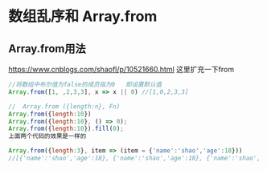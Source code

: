 # 数组乱序和 Array.from

## Array.from用法

<https://www.cnblogs.com/shaofl/p/10521660.html>
这里扩充一下from

```js
//将数组中布尔值为false的成员指为0   即设置默认值
Array.from([1, ,2,3,3], x => x || 0) //[1,0,2,3,3]

//  Array.from ({length:n}, Fn)
Array.from({length:10})
Array.from({length:10}, () => 0);
Array.from({length:10}).fill(0);
上面两个代码的效果是一样的

Array.from({length:3}, item => (item = {'name':'shao','age':18}))
//[{'name':'shao','age':18}, {'name':'shao','age':18}, {'name':'shao','age':18}]
```
